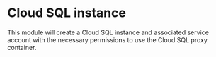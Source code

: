 # Cloud SQL instance

This module will create a Cloud SQL instance and associated service account with
the necessary permissions to use the Cloud SQL proxy container.
